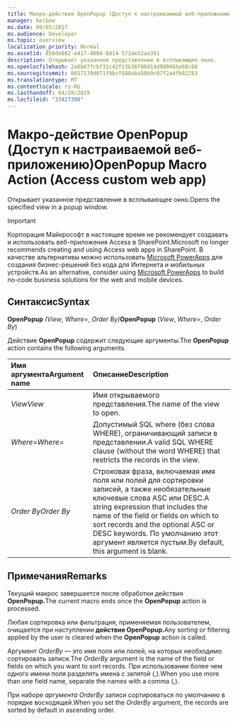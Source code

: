 ```yaml
---
title: Макро-действие OpenPopup (Доступ к настраиваемой веб-приложению)
manager: kelbow
ms.date: 09/05/2017
ms.audience: Developer
ms.topic: overview
localization_priority: Normal
ms.assetid: 850de802-e417-4884-8d14-571de52aa391
description: Открывает указанное представление в всплывающее окно.
ms.openlocfilehash: 2a8b67fcbf31c42f13b36f06d14d9d046be68c68
ms.sourcegitcommit: 8657170d071f9bcf680aba50b9c07f2a4fb82283
ms.translationtype: MT
ms.contentlocale: ru-RU
ms.lasthandoff: 04/28/2019
ms.locfileid: "33427390"
---
```

# <a name="openpopup-macro-action-access-custom-web-app"></a><span data-ttu-id="a0e52-103">Макро-действие OpenPopup (Доступ к настраиваемой веб-приложению)</span><span class="sxs-lookup"><span data-stu-id="a0e52-103">OpenPopup Macro Action (Access custom web app)</span></span>

<span data-ttu-id="a0e52-104">Открывает указанное представление в всплывающее окно.</span><span class="sxs-lookup"><span data-stu-id="a0e52-104">Opens the specified view in a popup window.</span></span>
  
> [!IMPORTANT]
> <span data-ttu-id="a0e52-105">Корпорация Майкрософт в настоящее время не рекомендует создавать и использовать веб-приложения Access в SharePoint.</span><span class="sxs-lookup"><span data-stu-id="a0e52-105">Microsoft no longer recommends creating and using Access web apps in SharePoint.</span></span> <span data-ttu-id="a0e52-106">В качестве альтернативы можно использовать [Microsoft PowerApps](https://powerapps.microsoft.com/en-us/) для создания бизнес-решений без кода для Интернета и мобильных устройств.</span><span class="sxs-lookup"><span data-stu-id="a0e52-106">As an alternative, consider using [Microsoft PowerApps](https://powerapps.microsoft.com/en-us/) to build no-code business solutions for the web and mobile devices.</span></span> 
  
## <a name="syntax"></a><span data-ttu-id="a0e52-107">Синтаксис</span><span class="sxs-lookup"><span data-stu-id="a0e52-107">Syntax</span></span>

 <span data-ttu-id="a0e52-108">**OpenPopup** *(View*, *Where=*, *Order By)*</span><span class="sxs-lookup"><span data-stu-id="a0e52-108">**OpenPopup** (*View*, *Where=*, *Order By*)</span></span> 
  
<span data-ttu-id="a0e52-109">Действие **OpenPopup** содержит следующие аргументы.</span><span class="sxs-lookup"><span data-stu-id="a0e52-109">The **OpenPopup** action contains the following arguments.</span></span> 
  
|<span data-ttu-id="a0e52-110">**Имя аргумента**</span><span class="sxs-lookup"><span data-stu-id="a0e52-110">**Argument name**</span></span>|<span data-ttu-id="a0e52-111">**Описание**</span><span class="sxs-lookup"><span data-stu-id="a0e52-111">**Description**</span></span>|
|:-----|:-----|
| <span data-ttu-id="a0e52-112">*View*</span><span class="sxs-lookup"><span data-stu-id="a0e52-112">*View*</span></span>  <br/> |<span data-ttu-id="a0e52-113">Имя открываемого представления.</span><span class="sxs-lookup"><span data-stu-id="a0e52-113">The name of the view to open.</span></span>  <br/> |
| <span data-ttu-id="a0e52-114">*Where=*</span><span class="sxs-lookup"><span data-stu-id="a0e52-114">*Where=*</span></span>  <br/> |<span data-ttu-id="a0e52-115">Допустимый SQL where (без слова WHERE), ограничивающий записи в представлении.</span><span class="sxs-lookup"><span data-stu-id="a0e52-115">A valid SQL WHERE clause (without the word WHERE) that restricts the records in the view.</span></span>  <br/> |
| <span data-ttu-id="a0e52-116">*Order By*</span><span class="sxs-lookup"><span data-stu-id="a0e52-116">*Order By*</span></span>  <br/> |<span data-ttu-id="a0e52-117">Строковая фраза, включаемая имя поля или полей для сортировки записей, а также необязательные ключевые слова ASC или DESC.</span><span class="sxs-lookup"><span data-stu-id="a0e52-117">A string expression that includes the name of the field or fields on which to sort records and the optional ASC or DESC keywords.</span></span> <span data-ttu-id="a0e52-118">По умолчанию этот аргумент является пустым.</span><span class="sxs-lookup"><span data-stu-id="a0e52-118">By default, this argument is blank.</span></span>  <br/> |
   
## <a name="remarks"></a><span data-ttu-id="a0e52-119">Примечания</span><span class="sxs-lookup"><span data-stu-id="a0e52-119">Remarks</span></span>

<span data-ttu-id="a0e52-120">Текущий макрос завершается после обработки действия **OpenPopup.**</span><span class="sxs-lookup"><span data-stu-id="a0e52-120">The current macro ends once the **OpenPopup** action is processed.</span></span> 
  
<span data-ttu-id="a0e52-121">Любая сортировка или фильтрация, применяемая пользователем, очищается при наступлении **действия OpenPopup.**</span><span class="sxs-lookup"><span data-stu-id="a0e52-121">Any sorting or filtering applied by the user is cleared when the **OpenPopup** action is called.</span></span> 
  
<span data-ttu-id="a0e52-122">Аргумент  *OrderBy*  — это имя поля или полей, на которых необходимо сортировать записи.</span><span class="sxs-lookup"><span data-stu-id="a0e52-122">The  *OrderBy*  argument is the name of the field or fields on which you want to sort records.</span></span> <span data-ttu-id="a0e52-123">При использовании более чем одного имени поля разделять имена с запятой (,).</span><span class="sxs-lookup"><span data-stu-id="a0e52-123">When you use more than one field name, separate the names with a comma (,).</span></span> 
  
<span data-ttu-id="a0e52-124">При наборе  *аргумента OrderBy*  записи сортироваться по умолчанию в порядке восходящей.</span><span class="sxs-lookup"><span data-stu-id="a0e52-124">When you set the  *OrderBy*  argument, the records are sorted by default in ascending order.</span></span> 
  

